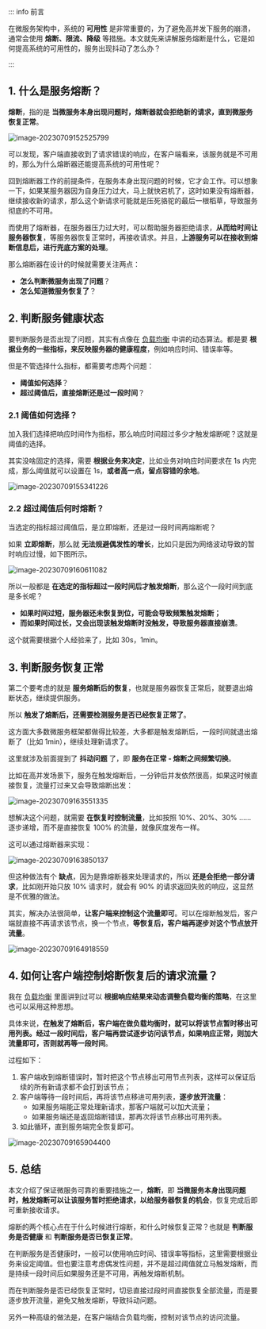 ::: info 前言

在微服务架构中，系统的 **可用性** 是非常重要的，为了避免高并发下服务的崩溃，通常会使用 **熔断、限流、降级** 等措施。本文就先来讲解服务熔断是什么，它是如何提高系统的可用性的，服务出现抖动了怎么办？

:::

## 1. 什么是服务熔断？

**熔断**，指的是 **当微服务本身出现问题时，熔断器就会拒绝新的请求，直到微服务恢复正常**。

![image-20230709152525799](https://run-notes.oss-cn-beijing.aliyuncs.com/notes/202307091525850.png)

可以发现，客户端直接收到了请求错误的响应，在客户端看来，该服务就是不可用的，那么为什么熔断器还能提高系统的可用性呢？

回到熔断器工作的前提条件，在服务本身出现问题的时候，它才会工作。可以想象一下，如果某服务器因为自身压力过大，马上就快宕机了，这时如果没有熔断器，继续接收新的请求，那么这个新请求可能就是压死骆驼的最后一根稻草，导致服务彻底的不可用。

而使用了熔断器，在服务器压力过大时，可以帮助服务器拒绝请求，**从而给时间让服务器恢复**，等服务器恢复正常时，再接收请求。并且，**上游服务可以在接收到熔断信息后，进行兜底方案的处理**。

那么熔断器在设计的时候就需要关注两点：

- **怎么判断微服务出现了问题**？
- **怎么知道微服务恢复了**？

## 2. 判断服务健康状态

要判断服务是否出现了问题，其实有点像在 [负载均衡](https://aruni.me/studynotes/microservice/load_balance/%E5%B8%B8%E8%A7%81%E8%B4%9F%E8%BD%BD%E5%9D%87%E8%A1%A1%E7%AE%97%E6%B3%95.html) 中讲的动态算法。都是要 **根据业务的一些指标，来反映服务器的健康程度**，例如响应时间、错误率等。

但是不管选择什么指标，都需要考虑两个问题：

- **阈值如何选择**？
- **超过阈值后，直接熔断还是过一段时间**？

### 2.1 阈值如何选择？

加入我们选择把响应时间作为指标，那么响应时间超过多少才触发熔断呢？这就是阈值的选择。

其实没啥固定的选择，需要 **根据业务来决定**，比如业务对响应时间要求在 1s 内完成，那么阈值就可以设置在 1s，**或者高一点，留点容错的余地**。

![image-20230709155341226](https://run-notes.oss-cn-beijing.aliyuncs.com/notes/202307091553358.png)

### 2.2 超过阈值后何时熔断？

当选定的指标超过阈值后，是立即熔断，还是过一段时间再熔断呢？

如果 **立即熔断**，那么就 **无法规避偶发性的增长**，比如只是因为网络波动导致的暂时响应过慢，如下图所示。

![image-20230709160611082](https://run-notes.oss-cn-beijing.aliyuncs.com/notes/202307091606137.png)

所以一般都是 **在选定的指标超过一段时间后才触发熔断**，那么这个一段时间到底是多长呢？

- **如果时间过短，服务器还未恢复到位，可能会导致频繁触发熔断；**
- **而如果时间过长，又会出现该触发熔断时没触发，导致服务器直接崩溃**。

这个就需要根据个人经验来了，比如 30s，1min。

## 3. 判断服务恢复正常

第二个要考虑的就是 **服务熔断后的恢复**，也就是服务器恢复正常后，就要退出熔断状态，继续提供服务。

所以 **触发了熔断后，还需要检测服务是否已经恢复正常了**。

这方面大多数微服务框架都做得比较差，大多都是触发熔断后，一段时间就退出熔断了（比如 1min），继续处理新请求了。

这里就涉及前面提到了 **抖动问题** 了，即 **服务在正常 - 熔断之间频繁切换**。

比如在高并发场景下，服务在触发熔断后，一分钟后并发依然很高，如果这时候直接恢复，流量打过来又会导致熔断出发：

![image-20230709163551335](https://run-notes.oss-cn-beijing.aliyuncs.com/notes/202307091635855.png)

想解决这个问题，就需要 **在恢复时控制流量**，比如按照 10%、20%、30% ...... 逐步递增，而不是直接恢复 100% 的流量，就像灰度发布一样。

这可以通过熔断器来实现：

![image-20230709163850137](https://run-notes.oss-cn-beijing.aliyuncs.com/notes/202307091638999.png)

但这种做法有个 **缺点**，因为是靠熔断器来处理请求的，所以 **还是会拒绝一部分请求**，比如刚开始只放 10% 请求时，就会有 90% 的请求返回失败的响应，这显然是不优雅的做法。

其实，解决办法很简单，**让客户端来控制这个流量即可**。可以在熔断触发后，客户端就直接不再请求该节点，换一个节点，**等恢复后，客户端再逐步对这个节点放开流量**。

![image-20230709164918559](https://run-notes.oss-cn-beijing.aliyuncs.com/notes/202307091649133.png)

## 4. 如何让客户端控制熔断恢复后的请求流量？

我在 [负载均衡](https://aruni.me/studynotes/microservice/load_balance/%E5%B8%B8%E8%A7%81%E8%B4%9F%E8%BD%BD%E5%9D%87%E8%A1%A1%E7%AE%97%E6%B3%95.html) 里面讲到过可以 **根据响应结果来动态调整负载均衡的策略**，在这里也可以采用这种思想。

具体来说，**在触发了熔断后，客户端在做负载均衡时，就可以将该节点暂时移出可用列表。经过一段时间后，客户端再尝试逐步访问该节点，如果响应正常，则加大流量即可，否则就再等一段时间**。

过程如下：

1. 客户端收到熔断错误时，暂时把这个节点移出可用节点列表，这样可以保证后续的所有新请求都不会打到该节点；
2. 客户端等待一段时间后，再将该节点移进可用列表，**逐步放开流量**：
   - 如果服务端能正常处理新请求，那客户端就可以加大流量；
   - 如果服务端还是返回熔断错误，那再次将该节点移出可用列表。
3. 如此循环，直到服务端完全恢复即可。

![image-20230709165904400](https://run-notes.oss-cn-beijing.aliyuncs.com/notes/202307091659479.png)

## 5. 总结

本文介绍了保证微服务可靠的重要措施之一，**熔断**，即 **当微服务本身出现问题时，触发熔断可以让该服务暂时拒绝请求，以给服务器恢复的机会**，恢复完成后即可重新接收请求。

熔断的两个核心点在于什么时候进行熔断，和什么时候恢复正常？也就是 **判断服务是否健康** 和 **判断服务是否已恢复正常**。

在判断服务是否健康时，一般可以使用响应时间、错误率等指标，这里需要根据业务来设定阈值。但也要注意考虑偶发性问题，并不是超过阈值就立马触发熔断，而是持续一段时间后如果服务还是不可用，再触发熔断机制。

而在判断服务是否已经恢复正常时，切忌直接过段时间直接恢复全部流量，而是要逐步放开流量，避免又触发熔断，导致抖动问题。

另外一种高级的做法是，在客户端结合负载均衡，控制对该节点的访问流量。





